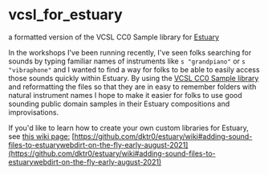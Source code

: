 # vcsl_for_estuary
a formatted version of the VCSL CC0 Sample library for [Estuary](https://estuary.mcmaster.ca)

In the workshops I've been running recently, I've seen folks searching for sounds by typing familiar names of instruments like `s "grandpiano"` or `s "vibraphone"` and I wanted to find a way for folks to be able to easily access those sounds quickly within Estuary. By using the [VCSL CC0 Sample library](https://github.com/sgossner/VCSL) and reformatting the files so that they are in easy to remember folders with natural instrument names I hope to make it easier for folks to use good sounding public domain samples in their Estuary compositions and improvisations. 

If you'd like to learn how to create your own custom libraries for Estuary, see [this wiki page:](https://github.com/dktr0/estuary/wiki#adding-sound-files-to-estuarywebdirt-on-the-fly-early-august-2021) [https://github.com/dktr0/estuary/wiki#adding-sound-files-to-estuarywebdirt-on-the-fly-early-august-2021](https://github.com/dktr0/estuary/wiki#adding-sound-files-to-estuarywebdirt-on-the-fly-early-august-2021)
